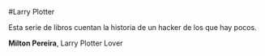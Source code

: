 #Larry Plotter

Esta serie de libros cuentan la historia de un hacker de los que hay pocos.

**Milton Pereira**, Larry Plotter Lover
